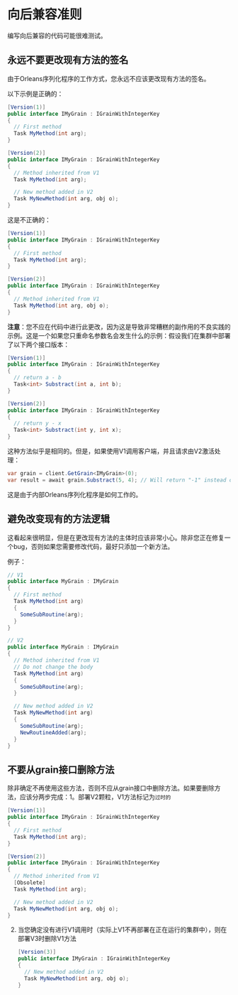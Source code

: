 # 向后兼容准则

编写向后兼容的代码可能很难测试。

## 永远不要更改现有方法的签名

由于Orleans序列化程序的工作方式，您永远不应该更改现有方法的签名。

以下示例是正确的：

```cs
[Version(1)]
public interface IMyGrain : IGrainWithIntegerKey
{
  // First method
  Task MyMethod(int arg);
}
```

```cs
[Version(2)]
public interface IMyGrain : IGrainWithIntegerKey
{
  // Method inherited from V1
  Task MyMethod(int arg);

  // New method added in V2
  Task MyNewMethod(int arg, obj o);
}
```

这是不正确的：

```cs
[Version(1)]
public interface IMyGrain : IGrainWithIntegerKey
{
  // First method
  Task MyMethod(int arg);
}
```

```cs
[Version(2)]
public interface IMyGrain : IGrainWithIntegerKey
{
  // Method inherited from V1
  Task MyMethod(int arg, obj o);
}
```

**注意**：您不应在代码中进行此更改，因为这是导致非常糟糕的副作用的不良实践的示例。这是一个如果您只重命名参数名会发生什么的示例：假设我们在集群中部署了以下两个接口版本：

```cs
[Version(1)]
public interface IMyGrain : IGrainWithIntegerKey
{
  // return a - b
  Task<int> Substract(int a, int b);
}
```

```cs
[Version(2)]
public interface IMyGrain : IGrainWithIntegerKey
{
  // return y - x
  Task<int> Substract(int y, int x);
}
```

这种方法似乎是相同的。但是，如果使用V1调用客户端，并且请求由V2激活处理：

```cs
var grain = client.GetGrain<IMyGrain>(0);
var result = await grain.Substract(5, 4); // Will return "-1" instead of expected "1"
```

这是由于内部Orleans序列化程序是如何工作的。

## 避免改变现有的方法逻辑

这看起来很明显，但是在更改现有方法的主体时应该非常小心。除非您正在修复一个bug，否则如果您需要修改代码，最好只添加一个新方法。

例子：

```cs
// V1
public interface MyGrain : IMyGrain
{
  // First method
  Task MyMethod(int arg)
  {
    SomeSubRoutine(arg);
  }
}
```

```cs
// V2
public interface MyGrain : IMyGrain
{
  // Method inherited from V1
  // Do not change the body
  Task MyMethod(int arg)
  {
    SomeSubRoutine(arg);
  }

  // New method added in V2
  Task MyNewMethod(int arg)
  {
    SomeSubRoutine(arg);
    NewRoutineAdded(arg);
  }
}
```

## 不要从grain接口删除方法

除非确定不再使用这些方法，否则不应从grain接口中删除方法。如果要删除方法，应该分两步完成：1。部署V2颗粒，V1方法标记为`过时的`

```cs
[Version(1)]
public interface IMyGrain : IGrainWithIntegerKey
{
  // First method
  Task MyMethod(int arg);
}
```

```cs
[Version(2)]
public interface IMyGrain : IGrainWithIntegerKey
{
  // Method inherited from V1
  [Obsolete]
  Task MyMethod(int arg);

  // New method added in V2
  Task MyNewMethod(int arg, obj o);
}
```

2.  当您确定没有进行V1调用时（实际上V1不再部署在正在运行的集群中），则在部署V3时删除V1方法
    ```cs
    [Version(3)]
    public interface IMyGrain : IGrainWithIntegerKey
    {
      // New method added in V2
      Task MyNewMethod(int arg, obj o);
    }
    ```
